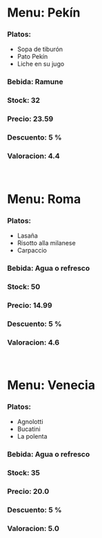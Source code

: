 # **Menu: Pekín**
### Platos: 
- Sopa de tiburón
- Pato Pekín
- Liche en su jugo

### Bebida: Ramune

### Stock: 32

### Precio: 23.59

### Descuento: 5 %

### **Valoracion:** 4.4
<br>

# **Menu: Roma**
### Platos: 
- Lasaña
- Risotto alla milanese
- Carpaccio

### Bebida: Agua o refresco

### Stock: 50

### Precio: 14.99

### Descuento: 5 %

### **Valoracion:** 4.6
<br>

# **Menu: Venecia**
### Platos: 
- Agnolotti
- Bucatini
- La polenta

### Bebida: Agua o refresco

### Stock: 35

### Precio: 20.0

### Descuento: 5 %

### **Valoracion:** 5.0
<br>

